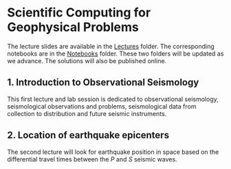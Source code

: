 # Scientific Computing for Geophysical Problems

The lecture slides are available in the [Lectures](Lectures/) folder. The corresponding notebooks are in the [Notebooks](Notebooks/) folder. These two folders will be updated as we advance. The solutions will also be published online. 

## 1. Introduction to Observational Seismology

This first lecture and lab session is dedicated to observational seismology, seismological observations and problems, seismological data from collection to distribution and future seismic instruments. 

## 2. Location of earthquake epicenters

The second lecture will look for earthquake position in space based on the differential travel times between the _P_ and _S_ seismic waves.
